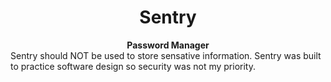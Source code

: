 <h1 align="center"> Sentry </h1>
<div align="center">
  <strong>Password Manager</strong>
 </div>
Sentry should NOT be used to store sensative information. 
Sentry was built to practice software design so security was not my priority.
